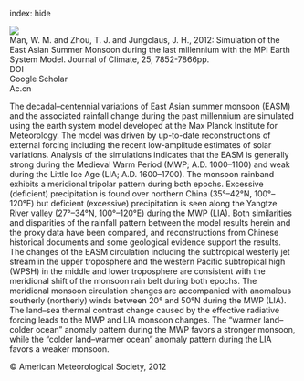 index: hide

<div class="Citation">
    <div class="Citation-thumb CitationThumb-linked"  data-href="https://doi.org/10.1175/jcli-d-11-00462.1">
      <img src="https://static.claimspace.cloud/climate-study-static/refs/thumbs/5/Man_et_al_2012-thumb.png" />
    </div>

  <div class="Citation-body">
    <div class="Citation-text">Man, W. M. and Zhou, T. J. and Jungclaus, J. H., 2012: Simulation of the East Asian Summer Monsoon during the last millennium with the MPI Earth System Model. <span class="Article-journal">Journal of Climate, </span><span class="Article-volume">25, </span>7852-7866pp.</div>
    <div class="Citation-links">
      <div class="CitationLink" data-href="https://doi.org/10.1175/jcli-d-11-00462.1">
        <div class="CitationLink-icon CitationLink-Doi"></div>
        <div class="CitationLink-text">DOI</div>
      </div>
      <div class="CitationLink" data-href="https://scholar.google.com/scholar?q=10.1175/jcli-d-11-00462.1">
        <div class="CitationLink-icon CitationLink-Scholar"></div>
        <div class="CitationLink-text">Google Scholar</div>
      </div>
      <div class="CitationLink" data-href="http://www.lasg.ac.cn/staff/ztj/group/files/2012125134412736.pdf">
        <div class="CitationLink-icon CitationLink-Publisher"></div>
        <div class="CitationLink-text">Ac.cn</div>
      </div>
    </div>
  </div>
</div>

The decadal–centennial variations of East Asian summer monsoon (EASM) and the associated rainfall change during the past millennium are simulated using the earth system model developed at the Max Planck Institute for Meteorology. The model was driven by up-to-date reconstructions of external forcing including the recent low-amplitude estimates of solar variations. Analysis of the simulations indicates that the EASM is generally strong during the Medieval Warm Period (MWP; A.D. 1000–1100) and weak during the Little Ice Age (LIA; A.D. 1600–1700). The monsoon rainband exhibits a meridional tripolar pattern during both epochs. Excessive (deficient) precipitation is found over northern China (35°–42°N, 100°–120°E) but deficient (excessive) precipitation is seen along the Yangtze River valley (27°–34°N, 100°–120°E) during the MWP (LIA). Both similarities and disparities of the rainfall pattern between the model results herein and the proxy data have been compared, and reconstructions from Chinese historical documents and some geological evidence support the results. The changes of the EASM circulation including the subtropical westerly jet stream in the upper troposphere and the western Pacific subtropical high (WPSH) in the middle and lower troposphere are consistent with the meridional shift of the monsoon rain belt during both epochs. The meridional monsoon circulation changes are accompanied with anomalous southerly (northerly) winds between 20° and 50°N during the MWP (LIA). The land–sea thermal contrast change caused by the effective radiative forcing leads to the MWP and LIA monsoon changes. The “warmer land–colder ocean” anomaly pattern during the MWP favors a stronger monsoon, while the “colder land–warmer ocean” anomaly pattern during the LIA favors a weaker monsoon.

<div class="Citation-copy">
&copy; American Meteorological Society, 2012
</div>